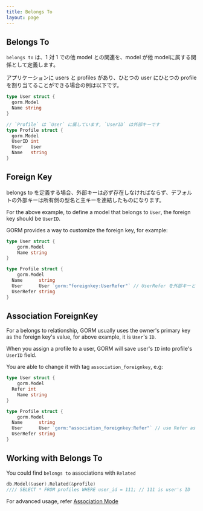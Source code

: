```yaml
---
title: Belongs To
layout: page
---
```


## Belongs To

`belongs to` は、1 対 1 での他 model との関連を、model が他 modelに属する関係として定義します。

アプリケーションに users と profiles があり、ひとつの user にひとつの profile を割り当てることができる場合の例は以下です。

```go
type User struct {
  gorm.Model
  Name string
}

// `Profile` は `User` に属しています, `UserID` は外部キーです
type Profile struct {
  gorm.Model
  UserID int
  User   User
  Name   string
}
```

## Foreign Key

belongs to を定義する場合、外部キーは必ず存在しなければならず、デフォルトの外部キーは所有側の型名と主キーを連結したものになります。

For the above example, to define a model that belongs to `User`, the foreign key should be `UserID`.

GORM provides a way to customize the foreign key, for example:

```go
type User struct {
    gorm.Model
    Name string
}

type Profile struct {
    gorm.Model
  Name      string
  User      User `gorm:"foreignkey:UserRefer"` // UserRefer を外部キーとして使用します
  UserRefer string
}
```

## Association ForeignKey

For a belongs to relationship, GORM usually uses the owner's primary key as the foreign key's value, for above example, it is `User`'s `ID`.

When you assign a profile to a user, GORM will save user's `ID` into profile's `UserID` field.

You are able to change it with tag `association_foreignkey`, e.g:

```go
type User struct {
    gorm.Model
  Refer int
    Name string
}

type Profile struct {
    gorm.Model
  Name      string
  User      User `gorm:"association_foreignkey:Refer"` // use Refer as association foreign key
  UserRefer string
}
```

## Working with Belongs To

You could find `belongs to` associations with `Related`

```go
db.Model(&user).Related(&profile)
//// SELECT * FROM profiles WHERE user_id = 111; // 111 is user's ID
```

For advanced usage, refer [Association Mode](/docs/associations.html#Association-Mode)
